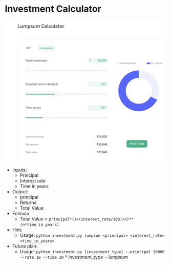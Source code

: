 # Investment Calculator

![Preview](./lumpsum.png)

* Inputs:
    * Principal
    * Interest rate
    * Time in years
* Output:
    * principal
    * Returns
    * Total Value
* Folmula
    * Total Value = `principal*(1+(interest_rate/100)/n)**(n*time_in_years)`
* Hint:
    * Usage: `python investment.py lumpsum <principal> <interest_rate> <time_in_years>`
* Future plan:
    * Usage: `python investment.py [investment_type] --principal 10000 --rate 18 --time 20`
            * investment_type = lumpsum
